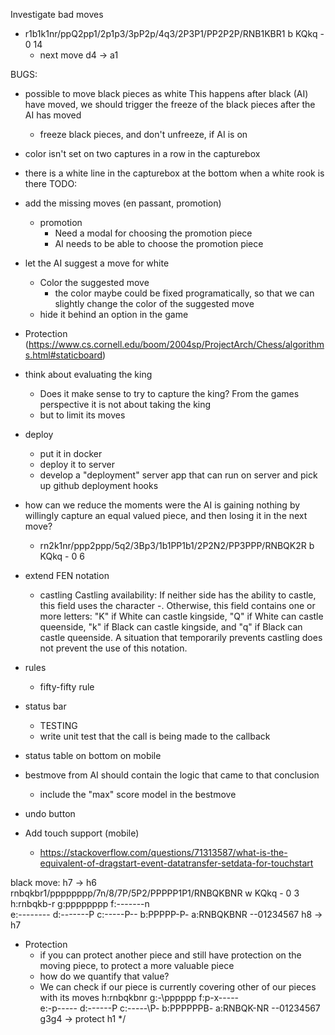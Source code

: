 Investigate bad moves
- r1b1k1nr/ppQ2pp1/2p1p3/3pP2p/4q3/2P3P1/PP2P2P/RNB1KBR1 b KQkq - 0 14
  - next move d4 -> a1

BUGS:
- possible to move black pieces as white
  This happens after black (AI) have moved, we should trigger the freeze of the black pieces after the AI has moved
  - freeze black pieces, and don't unfreeze, if AI is on
- color isn't set on two captures in a row in the capturebox
- there is a white line in the capturebox at the bottom when a white rook is there
TODO:
- add the missing moves (en passant, promotion)
  - promotion
    - Need a modal for choosing the promotion piece
    - AI needs to be able to choose the promotion piece
  
- let the AI suggest a move for white
  - Color the suggested move
    - the color maybe could be fixed programatically, so that we can slightly change the color of the suggested move
  - hide it behind an option in the game
- Protection (https://www.cs.cornell.edu/boom/2004sp/ProjectArch/Chess/algorithms.html#staticboard)
- think about evaluating the king
  - Does it make sense to try to capture the king? From the games perspective it is not about taking the king
  - but to limit its moves

- deploy
  - put it in docker
  - deploy it to server
  - develop a "deployment" server app that can run on server and pick up github deployment hooks

- how can we reduce the moments were the AI is gaining nothing by willingly capture an equal valued piece, and then losing it in the next move?
  - rn2k1nr/ppp2ppp/5q2/3Bp3/1b1PP1b1/2P2N2/PP3PPP/RNBQK2R b KQkq - 0 6
- extend FEN notation
  - castling
      Castling availability: If neither side has the ability to castle, this field uses the character -. Otherwise, this field contains one or more letters: "K" if White can castle kingside, "Q" if White can castle queenside, "k" if Black can castle kingside, and "q" if Black can castle queenside. A situation that temporarily prevents castling does not prevent the use of this notation.
- rules
  - fifty-fifty rule
- status bar
  - TESTING
  - write unit test that the call is being made to the callback
- status table on bottom on mobile

- bestmove from AI should contain the logic that came to that conclusion
  - include the "max" score model in the bestmove
- undo button
- Add touch support (mobile)
  - https://stackoverflow.com/questions/71313587/what-is-the-equivalent-of-dragstart-event-datatransfer-setdata-for-touchstart 

black move: h7 -> h6
rnbqkbr1/pppppppp/7n/8/7P/5P2/PPPPP1P1/RNBQKBNR w KQkq - 0 3
h:rnbqkb-r
g:pppppppp
f:-------n        
e:--------
d:-------P
c:-----P--
b:PPPPP-P-
a:RNBQKBNR
--01234567
h8 -> h7
- Protection
  - if you can protect another piece and still have protection on the moving piece, to protect a more valuable piece
  - how do we quantify that value?
  - We can check if our piece is currently covering other of our pieces with its moves
h:rnbqkbnr
g:-\pppppp
f:p-x-----        
e:-p-\----
d:----\--P
c:-----\P-
b:PPPPPPB-
a:RNBQK-NR
--01234567
g3g4 -> protect h1
*/